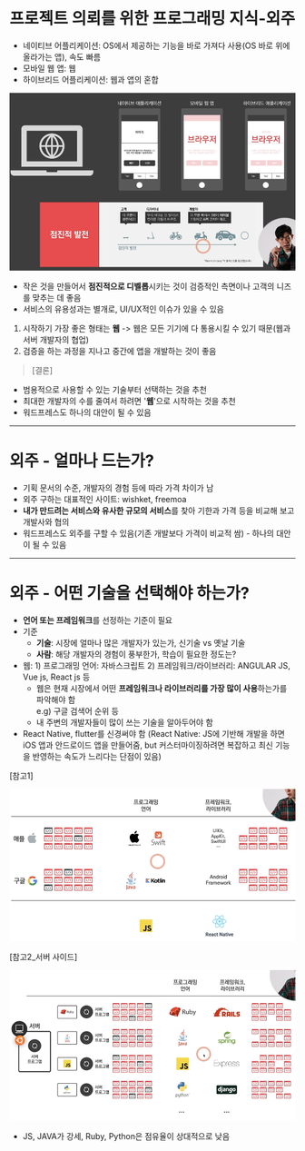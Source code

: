 # 프로젝트 의뢰를 위한 프로그래밍 지식-외주

- 네이티브 어플리케이션: OS에서 제공하는 기능을 바로 가져다 사용(OS 바로 위에 올라가는 앱), 속도 빠름
- 모바일 웹 앱: 웹
- 하이브리드 어플리케이션: 웹과 앱의 혼합

![img_59.PNG](images/img_59.PNG)

- 작은 것을 만들어서 **점진적으로 디벨롭**시키는 것이 검증적인 측면이나 고객의 니즈를 맞추는 데 좋음 
- 서비스의 유용성과는 별개로, UI/UX적인 이슈가 있을 수 있음

1) 시작하기 가장 좋은 형태는 **웹** -> 웹은 모든 기기에 다 통용시킬 수 있기 때문(웹과 서버 개발자의 협업)
2) 검증을 하는 과정을 지나고 중간에 앱을 개발하는 것이 좋음

>[결론] 
- 범용적으로 사용할 수 있는 기술부터 선택하는 것을 추천
- 최대한 개발자의 수를 줄여서 하려면 '**웹**'으로 시작하는 것을 추천
- 워드프레스도 하나의 대안이 될 수 있음

---
# 외주 - 얼마나 드는가? 
- 기획 문서의 수준, 개발자의 경험 등에 따라 가격 차이가 남
- 외주 구하는 대표적인 사이트: wishket, freemoa
- **내가 만드려는 서비스와 유사한 규모의 서비스**를 찾아 기한과 가격 등을 비교해 보고 개발사와 협의
- 워드프레스도 외주를 구할 수 있음(기존 개발보다 가격이 비교적 쌈) - 하나의 대안이 될 수 있음
---
# 외주 - 어떤 기술을 선택해야 하는가?
- **언어 또는 프레임워크**를 선정하는 기준이 필요
- 기준
  - **기술**: 시장에 얼마나 많은 개발자가 있는가, 신기술 vs 옛날 기술
  - **사람**: 해당 개발자의 경험이 풍부한가, 학습이 필요한 정도는?
- 웹: 1) 프로그래밍 언어: 자바스크립트 2) 프레임워크/라이브러리: ANGULAR JS, Vue js, React js 등</br>
  - 웹은 현재 시장에서 어떤 **프레임워크나 라이브러리를 가장 많이 사용**하는가를 파악해야 함 </br>e.g) 구글 검색어 순위 등
  - 내 주변의 개발자들이 많이 쓰는 기술을 알아두어야 함
- React Native, flutter를 신경써야 함 (React Native: JS에 기반해 개발을 하면 iOS 앱과 안드로이드 앱을 만들어줌, but 커스터마이징하려면 복잡하고 최신 기능을 반영하는 속도가 느리다는 단점이 있음)

[참고1]

![img_60.PNG](images/img_60.PNG)

[참고2_서버 사이드]

![img_62.PNG](images/img_62.PNG)
- JS, JAVA가 강세, Ruby, Python은 점유율이 상대적으로 낮음
